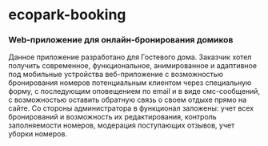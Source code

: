 # ecopark-booking
<h3 align="left">Web-приложение для онлайн-бронирования домиков</h3>



Данное приложение разработано для Гостевого дома. Заказчик хотел получить современное, функциональное, анимированное и адаптивное под мобильные устройства веб-приложение с возможностью бронирования номеров потенциальным клиентом через специальную форму, с последующим оповещением по email и в виде смс-сообщений, с возможностью оставить обратную связь о своем отдыхе прямо на сайте. Со стороны администратора в функционал заложены: учет всех бронирований и возможность их редактирования, контроль заполняемости номеров, модерация поступающих отзывов, учет уборки номеров.
